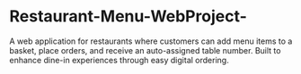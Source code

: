 # Restaurant-Menu-WebProject-
A web application for restaurants where customers can add menu items to a basket, place orders, and receive an auto-assigned table number. Built to enhance dine-in experiences through easy digital ordering.
